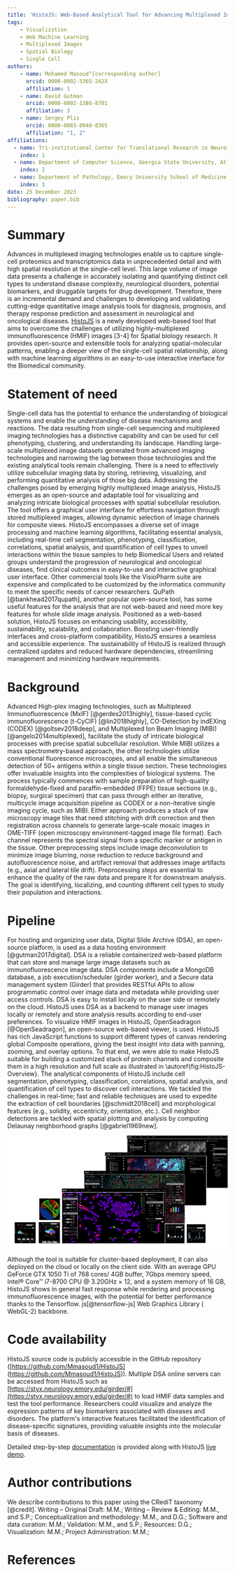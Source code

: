 ```yaml
---
title: 'HistoJS: Web-Based Analytical Tool for Advancing Multiplexed Images'
tags:
    - Visualization
    - Web Machine Learning
    - Multiplexed Images
    - Spatial Biology
    - Single Cell
authors:
    - name: Mohamed Masoud^[corresponding author]
      orcid: 0000-0002-5365-242X
      affiliation: 1
    - name: David Gutman
      orcid: 0000-0002-1386-8701
      affiliation: 3      
    - name: Sergey Plis
      orcid: 0000-0003-0040-0365
      affiliation: "1, 2"
affiliations:
  - name: Tri-institutional Center for Translational Research in Neuroimaging and Data Science (TReNDS), Georgia State University, Georgia Institute of Technology, Emory University, Atlanta, United States of America
    index: 1
  - name: Department of Computer Science, Georgia State University, Atlanta, United States of America
    index: 2
  - name: Department of Pathology, Emory University School of Medicine, Atlanta, United States of America
    index: 3    
date: 25 December 2023
bibliography: paper.bib
---
```


# Summary

Advances in multiplexed imaging technologies enable us to capture single-cell proteomics and transcriptomics data in unprecedented detail and with high spatial resolution at the single-cell level. This large volume of image data presents a challenge in accurately isolating and quantifying distinct cell types to understand disease complexity, neurological disorders, potential biomarkers, and druggable targets for drug development. Therefore, there is an incremental demand and challenges to developing and validating cutting-edge quantitative image analysis tools for diagnosis, prognosis, and therapy response prediction and assessment in neurological and oncological diseases. [HistoJS](https://github.com/Mmasoud1/HistoJS) is a newly developed web-based tool that aims to overcome the challenges of utilizing highly-multiplexed immunofluorescence (HMIF) images [3-4] for Spatial biology research. It provides open-source and extensible tools for analyzing spatial-molecular patterns, enabling a deeper view of the single-cell spatial relationship, along with machine learning algorithms in an easy-to-use interactive interface for the Biomedical community. 



# Statement of need

Single-cell data has the potential to enhance the understanding of biological systems and enable the understanding of disease mechanisms and reactions. The data resulting from single-cell sequencing and multiplexed imaging technologies has a distinctive capability and can be used for cell phenotyping, clustering, and understanding its landscape.
Handling large-scale multiplexed image datasets generated from advanced imaging technologies and narrowing the lag between those technologies and the existing analytical tools remain challenging. There is a need to effectively utilize subcellular imaging data by storing, retrieving, visualizing, and performing quantitative analysis of those big data. Addressing the challenges posed by emerging highly multiplexed image analysis, HistoJS emerges as an open-source and adaptable tool for visualizing and analyzing intricate biological processes with spatial subcellular resolution. The tool offers a graphical user interface for effortless navigation through stored multiplexed images, allowing dynamic selection of image channels for composite views. HistoJS encompasses a diverse set of image processing and machine learning algorithms, facilitating essential analysis, including real-time cell segmentation, phenotyping, classification, correlations, spatial analysis, and quantification of cell types to unveil interactions within the tissue samples to help Biomedical Users and related groups understand the progression of neurological and oncological diseases, find clinical outcomes in easy-to-use and interactive graphical user interface. Other commercial tools like the VisioPharm suite are expensive and complicated to be customized by the informatics community to meet the specific needs of cancer researchers. QuPath [@bankhead2017qupath], another popular open-source tool, has some useful features for the analysis that are not web-based and need more key features for whole slide image analysis. Positioned as a web-based solution, HistoJS focuses on enhancing usability, accessibility, sustainability, scalability,  and collaboration. Boosting user-friendly interfaces and cross-platform compatibility, HistoJS ensures a seamless and accessible experience. The sustainability of HistoJS is realized through centralized updates and reduced hardware dependencies, streamlining management and minimizing hardware requirements.





# Background

Advanced High-plex imaging technologies, such as Multiplexed Immunofluorescence (MxIF) [@gerdes2013highly], tissue-based cyclic immunofluorescence (t-CyCIF) [@lin2018highly], CO-Detection by indEXing (CODEX) [@goltsev2018deep], and Multiplexed Ion Beam Imaging (MIBI) [@angelo2014multiplexed], facilitate the study of intricate biological processes with precise spatial subcellular resolution. While MIBI utilizes a mass spectrometry-based approach, the other technologies utilize conventional fluorescence microscopes, and all enable the simultaneous detection of 50+ antigens within a single tissue section. These technologies offer invaluable insights into the complexities of biological systems. The process typically commences with sample preparation of high-quality formaldehyde-fixed and paraffin-embedded (FFPE)  tissue sections (e.g., biopsy, surgical specimen) that can pass through either an iterative, multicycle image acquisition pipeline as CODEX or a non-iterative single imaging cycle, such as MIBI. Either approach produces a stack of raw microscopy image tiles that need stitching with drift correction and then registration across channels to generate large-scale mosaic images in OME-TIFF (open microscopy environment-tagged image file format). Each channel represents the spectral signal from a specific marker or antigen in the tissue. Other preprocessing steps include image deconvolution to minimize image blurring,  noise reduction to reduce background and autofluorescence noise, and artifact removal that addresses image artifacts (e.g., axial and lateral tile drift). Preprocessing steps are essential to enhance the quality of the raw data and prepare it for downstream analysis. The goal is identifying, localizing, and counting different cell types to study their population and interactions.


# Pipeline

For hosting and organizing user data, Digital Slide Archive (DSA), an open-source platform, is used as a data hosting environment [@gutman2017digital]. DSA is a reliable containerized web-based platform that can store and manage large image datasets such as immunofluorescence image data. DSA components include a MongoDB database, a job execution/scheduler (girder worker), and a Secure data management system (Girder) that provides RESTful APIs to allow programmatic control over image data and metadata while providing user access controls. DSA is easy to install locally on the user side or remotely on the cloud. HistoJS uses DSA as a backend to manage user images locally or remotely and store analysis results according to end-user preferences. To visualize HMIF images in HistoJS, OpenSeadragon [@OpenSeadragon], an open-source web-based viewer, is used. HistoJS has rich JavaScript functions to support different types of canvas rendering global Composite operations, giving the best insight into data with panning, zooming, and overlay options. To that end, we were able to make HistoJS suitable for building a customized stack of protein channels and composite them in a high resolution and full scale as illustrated in \autoref{fig:HistoJS-Overview}. The analytical components of HistoJS include cell segmentation, phenotyping, classification, correlations, spatial analysis, and quantification of cell types to discover cell interactions. We tackled the challenges in real-time; fast and reliable techniques are used to expedite the extraction of cell boundaries [@schmidt2018cell] and morphological features (e.g., solidity, eccentricity, orientation, etc.). Cell neighbor detections are tackled with spatial plotting and analysis by computing Delaunay neighborhood graphs [@gabriel1969new]. 


![HistoJS graphical interface overview. Biological Statistical tasks such as biological cell biomarkers histogram, sample statistics quartiles, cell classification, correlations, spatial analysis, and quantification of specific marker expression are available for cell analysis and discovering the cell interactions. (Dataset [@DataSet-1]).\label{fig:HistoJS-Overview}](Overview_New.png)


Although the tool is suitable for cluster-based deployment, it can also deployed on the cloud or locally on the client side. With an average GPU GeForce GTX 1050 Ti of 768 cores/ 4GB buffer, 7Gbps memory speed, Intel® Core™ i7-8700 CPU @ 3.20GHz × 12, and a system memory of 16 GB, HistoJS shows in general fast response while rendering and processing immunofluorescence images, with the potential for better performance thanks to the Tensorflow. js[@tensorflow-js] Web Graphics Library ( WebGL-2) backbone.  

# Code availability


HistoJS source code is publicly accessible in the GitHub repository  ([https://github.com/Mmasoud1/HistoJS] (https://github.com/Mmasoud1/HistoJS)). Multiple DSA online servers can be accessed from HistoJS such as [https://styx.neurology.emory.edu/girder/#](https://styx.neurology.emory.edu/girder/#) to load HMIF data samples and test the tool performance. Researchers could visualize and analyze the expression patterns of key biomarkers associated with diseases and disorders. The platform's interactive features facilitated the identification of disease-specific signatures, providing valuable insights into the molecular basis of diseases.

Detailed step-by-step [documentation](https://github.com/Mmasoud1/HistoJS/wiki) is provided along with HistoJS [live demo](https://Mmasoud1.github.io/HistoJS/).  


# Author contributions

We describe contributions to this paper using the CRediT taxonomy [@credit].
Writing – Original Draft: M.M.; 
Writing – Review & Editing: M.M., and S.P.;
Conceptualization and methodology: M.M., and D.G.;
Software and data curation: M.M.;
Validation: M.M., and S.P.;
Resources: D.G.;
Visualization: M.M.;
Project Administration: M.M.;


# References


